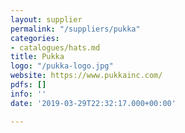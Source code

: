 ```yaml
---
layout: supplier
permalink: "/suppliers/pukka"
categories:
- catalogues/hats.md
title: Pukka
logo: "/pukka-logo.jpg"
website: https://www.pukkainc.com/
pdfs: []
info: ''
date: '2019-03-29T22:32:17.000+00:00'

---
```

